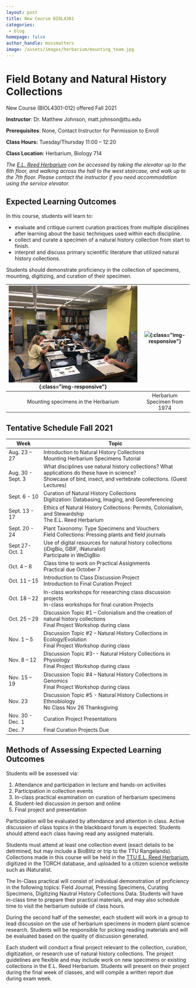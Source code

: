 ```yaml
---
layout: post
title: New Course BIOL4301
categories:
 - blog
homepage: false
author_handle: mossmatters
image: /assets/images/herbarium/mounting_team.jpg
---
```


# Field Botany and Natural History Collections

New Course (BIOL4301-012) offered Fall 2021

**Instructor**: Dr. Matthew Johnson, matt.johnson<span style="display:none">obfuscate</span>@ttu.edu

**Prerequisites**: None, Contact Instructor for Permission to Enroll

**Class Hours:** Tuesday/Thursday 11:00 – 12:20

**Class Location**: Herbarium, Biology 714

*The [E.L. Reed Herbarium](/herbarium) can be accessed by taking the elevator up to the 6th floor, and walking across the hall to the west staircase, and walk up to the 7th floor. Please contact the instructor if you need accommodation using the service elevator.* 

## Expected Learning Outcomes
In this course, students will learn to:

*	evaluate and critique current curation practices from multiple disciplines after learning about the basic techniques used within each discipline.
*	collect and curate a specimen of a natural history collection from start to finish. 
*	interpret and discuss primary scientific literature that utilized natural history collections.

Students should demonstrate proficiency in the collection of specimens, mounting, digitizing, and curation of their specimen. 


| ![](/assets/images/herbarium/mounting_team_small.jpg){:class="img-responsive"} | ![](https://bisque.cyverse.org/image_service/image/00-WNRJUEEVMW5dS9aCiZD6zk/resize:1250/format:jpeg){:class="img-responsive"} |
| :--: | :--: |
| Mounting specimens in the Herbarium | Herbarium Specimen from 1974 |


## Tentative Schedule Fall 2021

| Week	| Topic |
| --- | --- |
| Aug. 23 – 27	|	Introduction to Natural History Collections<br> Mounting Herbarium Specimens Tutorial
| Aug. 30 - Sept. 3	|	What disciplines use natural history collections? What applications do these have in science? <br>Showcase of bird, insect, and vertebrate collections. (Guest Lectures)
| Sept. 6 - 10	|	Curation of Natural History Collections <br> Digitization: Databasing, Imaging, and Georeferencing
| Sept. 13 - 17	|	Ethics of Natural History Collections: Permits, Colonialism, and Stewardship <br>	The E.L. Reed Herbarium
| Sept. 20 - 24	|	Plant Taxonomy: Type Specimens and Vouchers <br>	Field Collections: Pressing plants and field journals
| Sept 27- Oct. 1	|	Use of digital resources for natural history collections (iDigBio, GBIF, iNaturalist) <br> Participate in WeDigBio
| Oct. 4 – 8	|	Class time to work on Practical Assignments <br> Practical due October 7
| Oct. 11 – 15	|	Introduction to Class Discussion Project <br> Introduction to Final Curation Project
| Oct. 18 – 22	|	In-class workshops for researching class discussion projects <br> In-class workshops for final curation Projects
| Oct. 25 – 29	|	Discussion Topic #1 – Colonialism and the creation of natural history collections <br>	Final Project Workshop during class
| Nov. 1 – 5	|	Discussion Topic #2 – Natural History Collections in Ecology/Evolution <br> Final Project Workshop during class
| Nov. 8 – 12	 |	Discussion Topic #3-- Natural History Collections in Physiology <br>	Final Project Workshop during class
| Nov. 15 – 19	|	Discussion Topic #4 – Natural History Collections in Genomics <br> 	Final Project Workshop during class
| Nov. 23	|	Discussion Topic #5 - Natural History Collections in Ethnobiology <br> No Class Nov 26 Thanksgiving
| Nov. 30 - Dec. 1	|	Curation Project Presentations
| Dec. 7	|	Final Curation Projects Due 

## Methods of Assessing Expected Learning Outcomes
Students will be assessed via:

1.	Attendance and participation in lecture and hands-on activiites
2.	Participation in collection events
3.	In-class practical examination on curation of herbarium specimens
4.	Student-led discussion in person and online
5.	Final project and presentation

Participation will be evaluated by attendance and attention in class. Active discussion of class topics in the blackboard forum is expected. Students should attend each class having read any assigned materials.

Students must attend at least one collection event (exact details to be detrmined, but may include a BioBlitz or trip to the TTU Rangelands). Collections made in this course will be held in the [TTU E.L. Reed Herbarium](/herbarium), digitized in the TORCH database, and uploaded to a citizen science website such as iNaturalist.

The In-Class practical will consist of individual demonstration of proficiency in the following topics: Field Journal, Pressing Specimens, Curating Specimens, Digitizing Nautral History Collections Data. Students will have in-class time to prepare their practical materials, and may also schedule time to visit the herbarium outside of class hours.

During the second half of the semester, each student will work in a group to lead discussion on the use of herbarium specimens in modern plant science research. Students will be responsible for picking reading materials and will be evaluated based on the quality of discussion generated.

Each student will conduct a final project relevant to the collection, curation, digitization, or research use of natural history collections. The project guidelines are flexible and may include work on new specimens or existing collections in the E.L. Reed Herbarium. Students will present on their project during the final week of classes, and will compile a written report due during exam week.


